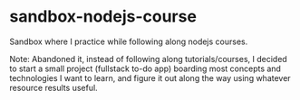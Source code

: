 # sandbox-nodejs-course
Sandbox where I practice while following along nodejs courses.


Note: Abandoned it, instead of following along tutorials/courses, I decided to start a small project (fullstack to-do app) boarding most concepts and technologies I want to learn, and figure it out along the way using whatever resource results useful.
